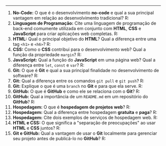 
---

1.  **No-Code:** O que é o desenvolvimento **no-code** e qual a sua principal vantagem em relação ao desenvolvimento tradicional?
R:
2.  **Linguagem de Programação:** Cite uma linguagem de programação de back-end comumente utilizada em conjunto com **HTML**, **CSS** e **JavaScript** para criar aplicações web completas.
R:
3.  **HTML:** Qual o principal objetivo do **HTML**? Qual a diferença entre uma tag `<h1>` e `<h6>`?
R:
4.  **CSS:** Como o **CSS** contribui para o desenvolvimento web? Qual a função da propriedade `margin`?
R:
5.  **JavaScript:** Qual a função do **JavaScript** em uma página web? Qual a diferença entre `let`, `const` e `var`?
R:
7.  **Git:** O que é **Git** e qual a sua principal finalidade no desenvolvimento de software?
R:
8.  **Git:** Qual a diferença entre os comandos `git pull` e `git push`?
R:
9.  **Git:** Explique o que é uma `branch` no **Git** e para que ela serve.
R:
10.  **GitHub:** O que é **GitHub** e como ele se relaciona com o **Git**?
R:
11. **GitHub:** Qual a importância de um `README.md` em um repositório do **GitHub**?
R:
12. **Hospedagem:** O que é **hospedagem de projetos web**?
R:
13. **Hospedagem:** Qual a diferença entre hospedagem **gratuita** e **paga**?
R:
14. **Hospedagem:** Cite dois exemplos de serviços de hospedagem web.
R:
15. **HTML e CSS:** O que significa a "separação de preocupações" ao usar **HTML** e **CSS** juntos?
R:
16. **Git e GitHub:** Qual a vantagem de usar o **Git** localmente para gerenciar seu projeto antes de publicá-lo no **GitHub**?
R:
